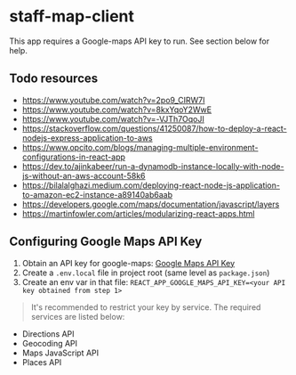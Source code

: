 # staff-map-client
This app requires a Google-maps API key to run. See section below for help.

## Todo resources
* https://www.youtube.com/watch?v=2po9_CIRW7I
* https://www.youtube.com/watch?v=8kxYqoY2WwE
* https://www.youtube.com/watch?v=-VJTh7OqoJI
* https://stackoverflow.com/questions/41250087/how-to-deploy-a-react-nodejs-express-application-to-aws
* https://www.opcito.com/blogs/managing-multiple-environment-configurations-in-react-app
* https://dev.to/ajinkabeer/run-a-dynamodb-instance-locally-with-node-js-without-an-aws-account-58k6
* https://bilalalghazi.medium.com/deploying-react-node-js-application-to-amazon-ec2-instance-a89140ab6aab
* https://developers.google.com/maps/documentation/javascript/layers
* https://martinfowler.com/articles/modularizing-react-apps.html


## Configuring Google Maps API Key

1. Obtain an API key for google-maps:
[Google Maps API Key](https://developers.google.com/maps/documentation/javascript/get-api-key)
2. Create a ```.env.local``` file in project root (same level as ```package.json```)
3. Create an env var in that file: ```REACT_APP_GOOGLE_MAPS_API_KEY=<your API key obtained from step 1>```

> It's recommended to restrict your key by service. The required services are listed below:

* Directions API
* Geocoding API
* Maps JavaScript API
* Places API


